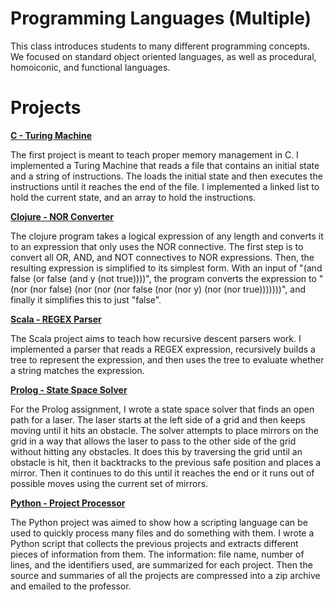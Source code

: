 # Programming Languages (Multiple)

This class introduces students to many different programming concepts. We focused on standard object oriented languages, as well as procedural, homoiconic, and functional languages. 

# Projects

[**C - Turing Machine**](C/)

The first project is meant to teach proper memory management in C. I implemented a Turing Machine that reads a file that contains an initial state and a string of instructions. The loads the initial state and then executes the instructions until it reaches the end of the file.
I implemented a linked list to hold the current state, and an array to hold the instructions.

[**Clojure - NOR Converter**](Clojure/)

The clojure program takes a logical expression of any length and converts it to an expression that only uses the NOR connective. The first step is to convert all OR, AND, and NOT connectives to NOR expressions. Then, the resulting expression is simplified to its simplest form.
With an input of "(and false (or false (and y (not true))))", the program converts the expression to "(nor (nor false) (nor (nor (nor false (nor (nor y) (nor (nor true)))))))", and finally it simplifies this to just "false".

[**Scala - REGEX Parser**](Scala/)

The Scala project aims to teach how recursive descent parsers work. I implemented a parser that reads a REGEX expression, recursively builds a tree to represent the expression, and then uses the tree to evaluate whether a string matches the expression.

[**Prolog - State Space Solver**](Prolog/)

For the Prolog assignment, I wrote a state space solver that finds an open path for a laser. The laser starts at the left side of a grid and then keeps moving until it hits an obstacle. The solver attempts to place mirrors on the grid in a way that allows the laser to pass to the other side of the grid without hitting any obstacles. It does this by traversing the grid until an obstacle is hit, then it backtracks to the previous safe position and places a mirror. Then it continues to do this until it reaches the end or it runs out of possible moves using the current set of mirrors.

[**Python - Project Processor**](Python/)

The Python project was aimed to show how a scripting language can be used to quickly process many files and do something with them. I wrote a Python script that collects the previous projects and extracts different pieces of information from them. The information: file name, number of lines, and the identifiers used, are summarized for each project. Then the source and summaries of all the projects are compressed into a zip archive and emailed to the professor.
